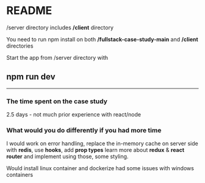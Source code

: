 # README

/server directory includes **/client** directory

You need to run npm install on both **/fullstack-case-study-main** and **/client** directories

Start the app from /server directory with

## npm run dev

---

### **The time spent on the case study**

2.5 days - not much prior experience with react/node

### **What would you do differently if you had more time**

I would work on error handling, replace the in-memory cache on server side with **redis**, use **hooks**, add **prop types** learn more about **redux** & **react router** and implement using those, some styling.

Would install linux container and dockerize had some issues with windows containers
